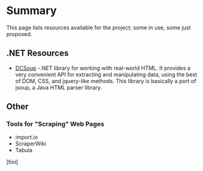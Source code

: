 # Summary
This page lists resources available for the project; some in use, some just proposed.

## .NET Resources
- [DCSoup](https://www.nuget.org/packages/dcsoup/) -.NET library for working with real-world HTML. It provides a very convenient API for extracting and manipulating data, using the best of DOM, CSS, and jquery-like methods.
This library is basically a port of jsoup, a Java HTML parser library.

## Other
### Tools for "Scraping" Web Pages
- import.io
- ScraperWiki
- Tabula

[fini]
